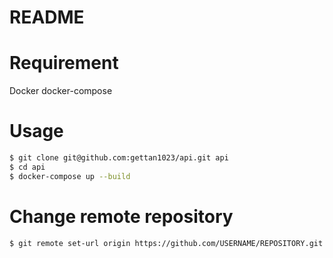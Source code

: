 # README

# Requirement
Docker
docker-compose

# Usage
``` bash
$ git clone git@github.com:gettan1023/api.git api
$ cd api
$ docker-compose up --build
```

# Change remote repository
```
$ git remote set-url origin https://github.com/USERNAME/REPOSITORY.git
```